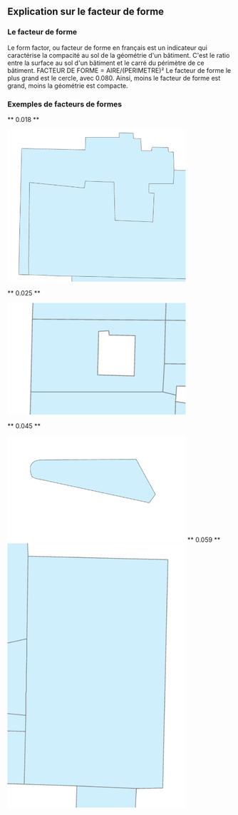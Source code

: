 ## Explication sur le facteur de forme

### Le facteur de forme
Le form factor, ou facteur de forme en français est un indicateur qui caractérise la compacité au sol de la géométrie d'un bâtiment.
C'est le ratio entre la surface au sol d'un bâtiment et le carré du périmètre de ce bâtiment.
FACTEUR DE FORME = AIRE/(PERIMETRE)²
Le facteur de forme le plus grand est le cercle, avec 0.080. Ainsi, moins le facteur de forme est grand, moins la géométrie est compacte.

### Exemples de facteurs de formes
** 0.018 **

<img src="/Annexes/FormFactor/0,018.PNG" alt="drawing" width="400"/>

** 0.025 **

<img src="/Annexes/FormFactor/0,025.PNG" alt="drawing" width="400"/>

** 0.045 **

<img src="/Annexes/FormFactor/0,045.PNG" alt="drawing" width="400"/>
** 0.059 **

<img src="/Annexes/FormFactor/0,059.PNG" alt="drawing" width="400"/>


